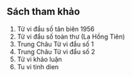 ## Sách tham khảo

1. Tử vi đẩu số tân biên 1956
2. Tử vi đẩu số toàn thư (La Hồng Tiên)
3. Trung Châu Tử vi đẩu số 1
4. Trung Châu Tử vi đẩu số 2
5. Tử vi khảo luận
6. Tu vi tinh dien
